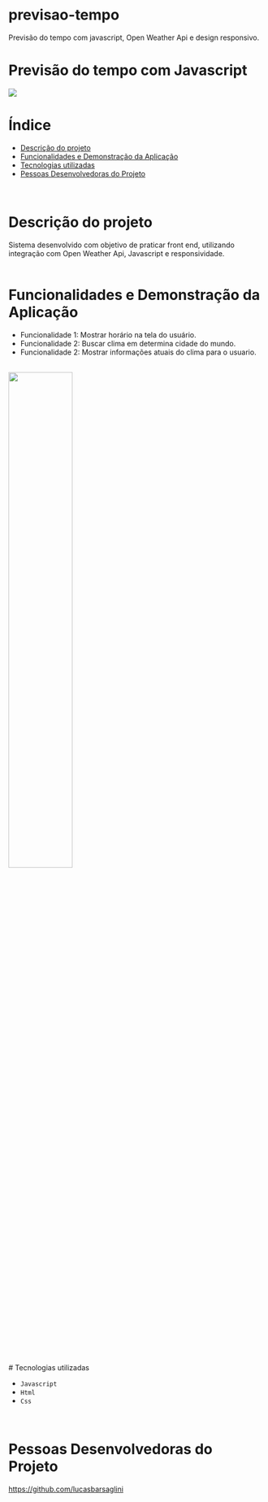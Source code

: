 # previsao-tempo
Previsão do tempo com javascript, Open Weather Api e design responsivo.

# Previsão do tempo com Javascript

<img src="http://img.shields.io/static/v1?label=STATUS&message=CONCLUIDO&color=GREEN&style=for-the-badge"/>
<br/>


# Índice

* [Descrição do projeto](#descrição-do-projeto)
* [Funcionalidades e Demonstração da Aplicação](#funcionalidades-e-demonstração-da-aplicação)
* [Tecnologias utilizadas](#tecnologias-utilizadas)
* [Pessoas Desenvolvedoras do Projeto](#pessoas-desenvolvedoras)
<br/>

# Descrição do projeto

Sistema desenvolvido com objetivo de praticar front end, utilizando integração com Open Weather Api, Javascript e responsividade.
<br/><br/>


# Funcionalidades e Demonstração da Aplicação

* Funcionalidade 1: Mostrar horário na tela do usuário.
* Funcionalidade 2: Buscar clima em determina cidade do mundo. 
* Funcionalidade 2: Mostrar informações atuais do clima para o usuario. 
<br/>
<img width="50%" heigth="50%" src="![Animação](https://github.com/lucasbarsaglini/previsao-tempo/assets/100448147/62029a8b-2fbd-42e5-b9d6-a6d81398f397)">


<br/>
# Tecnologias utilizadas 

- ``Javascript``
- ``Html``
- ``Css``
<br/>

# Pessoas Desenvolvedoras do Projeto

https://github.com/lucasbarsaglini




